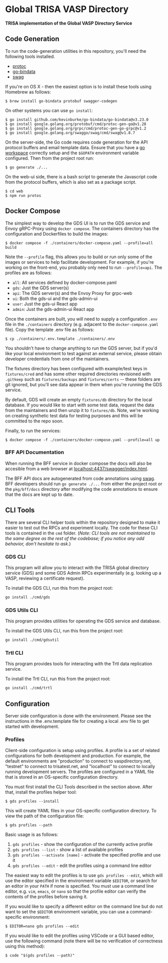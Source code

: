 # Global TRISA VASP Directory

**TRISA implementation of the Global VASP Directory Service**

## Code Generation

To run the code-generation utilities in this repository, you'll need the following tools installed.

- [protoc](https://github.com/protocolbuffers/protobuf/releases)
- [go-bindata](https://github.com/kevinburke/go-bindata)
- [swag](https://github.com/swaggo/swag)

If you're on OS X - then the easiest option is to install these tools using Homebrew as follows:

```
$ brew install go-bindata protobuf swagger-codegen
```

On other systems you can use `go install`:

```
$ go install github.com/kevinburke/go-bindata/go-bindata@v3.23.0
$ go install google.golang.org/protobuf/cmd/protoc-gen-go@v1.28
$ go install google.golang.org/grpc/cmd/protoc-gen-go-grpc@v1.2
$ go install google.golang.org/swaggo/swag/cmd/swag@v1.8.7
```

On the server-side, the Go code requires code generation for the API protocol buffers and email template data. Ensure that you have a [go workspace](https://go.dev/doc/gopath_code) correctly setup and the `$GOPATH` environment variable configured. Then from the project root run:

```
$ go generate ./...
```

On the web-ui side, there is a bash script to generate the Javascript code from the protocol buffers, which is also set as a package script.

```
$ cd web
$ npm run protos
```

## Docker Compose

The simplest way to develop the GDS UI is to run the GDS service and Envoy gRPC-Proxy using `docker compose`. The containers directory has the configuration and Dockerfiles to build the images:

```
$ docker compose -f ./containers/docker-compose.yaml --profile=all build
```

Note the `--profile` flag, this allows you to build or run only some of the images or services to help facilitate development. For example, if you're working on the front-end, you probably only need to run `--profile=api`. The profiles are as follows:

- `all`: All services defined by docker-compose.yaml
- `gds`: Just the GDS server(s)
- `api`: The GDS server(s) and the Envoy Proxy for grpc-web
- `ui`: Both the gds-ui and the gds-admin-ui
- `user`: Just the gds-ui React app
- `admin`: Just the gds-admin-ui React app

Once the containers are built, you will need to supply a configuration `.env` file in the `./containers` directory (e.g. adjacent to the `docker-compose.yaml` file). Copy the template .env file as follows:

```
$ cp ./containers/.env.template ./containers/.env
```

You shouldn't have to change anything to run the GDS server, but if you'd like your local environment to test against an external service, please obtain developer credentials from one of the maintainers.

The fixtures directory has been configured with example/test keys in `fixtures/cred` and has some other required directories revisioned with `.gitkeep` such as `fixtures/backups` and `fixtures/certs` -- these folders are git ignored, but you'll see data appear in them when you're running the GDS service.

By default, GDS will create an empty `fixtures/db` directory for the local database. If you would like to start with some test data, request the data from the maintainers and then unzip it to `fixtures/db`. Note, we're working on creating synthetic test data for testing purposes and this will be committed to the repo soon.

Finally, to run the services:

```
$ docker compose -f ./containers/docker-compose.yaml --profile=all up
```

### BFF API Documentation

When running the BFF service in docker compose the docs will also be accesible from a web browser at <localhost:4437/swagger/index.html>.

The BFF API docs are autogenerated from code annotations using [swag](https://github.com/swaggo/swag). BFF developers should run `go generate ./...` from either the project root or the `pkg/bff/docs` directory after modifying the code annotations to ensure that the docs are kept up to date.

## CLI Tools

There are several CLI helper tools within the repository designed to make it easier to test out the RPCs and experiment locally. The code for these CLI tools is contained in the `cmd` folder. (*Note: CLI tools are not maintained to the same degree as the rest of the codebase; if you notice any odd behavior, don't hesitate to ask.*)

### GDS CLI

This program will allow you to interact with the TRISA global directory service (GDS) and some GDS Admin RPCs experimentally (e.g. looking up a VASP, reviewing a certificate request).

To install the GDS CLI, run this from the project root:

```bash
go install ./cmd/gds
```

### GDS Utils CLI

This program provides utilities for operating the GDS service and database.

To install the GDS Utils CLI, run this from the project root:

```bash
go install ./cmd/gdsutil
```

### Trtl CLI

This program provides tools for interacting with the Trtl data replication service.

To install the Trtl CLI, run this from the project root:

```bash
go install ./cmd/trtl
```


## Configuration

Server side configuration is done with the environment. Please see the instructions in the .env.template file for creating a local .env file to get started with development.

### Profiles

Client-side configuration is setup using profiles. A profile is a set of related configurations for both development and production. For example, the default environments are "production" to connect to vaspdirectory.net, "testnet" to connect to trisatest.net, and "localhost" to connect to locally running development servers. The profiles are configured in a YAML file that is stored in an OS-specific configuration directory.

You must first install the CLI Tools described in the section above. After that, install the profiles helper tool:


```
$ gds profiles --install
```

This will create YAML files in your OS-specific configuration directory. To view the path of the configuration file:

```
$ gds profiles --path
```

Basic usage is as follows:

1. `gds profiles` - show the configuration of the currently active profile
2. `gds profiles --list` - show a list of available profiles
3. `gds profiles --activate [name]` - activate the specified profile and use it
4. `gds profiles --edit` - edit the profiles using a command line editor

The easiest way to edit the profiles is to use `gds profiles --edit`, which will use the editor specified in the environment variable `$EDITOR`, or search for an editor in your `PATH` if none is specified. You must use a command line editor, e.g. `vim`, `emacs`, or `nano` so that the profile editor can verify the contents of the profiles before saving it.

If you would like to specify a different editor on the command line but do not want to set the `$EDITOR` environment variable, you can use a command-specific environment:

```
$ EDITOR=nano gds profiles --edit
```

If you would like to edit the profiles using VSCode or a GUI based editor, use the following command (note there will be no verification of correctness using this method):

```
$ code "$(gds profiles --path)"
```